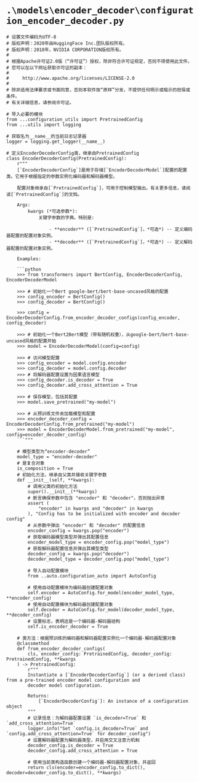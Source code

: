 # `.\models\encoder_decoder\configuration_encoder_decoder.py`

```
# 设置文件编码为UTF-8
# 版权声明：2020年由HuggingFace Inc.团队版权所有。
# 版权声明：2018年，NVIDIA CORPORATION版权所有。
#
# 根据Apache许可证2.0版（“许可证”）授权，除非符合许可证规定，否则不得使用此文件。
# 您可以在以下网址获取许可证的副本：
#
#     http://www.apache.org/licenses/LICENSE-2.0
#
# 除非适用法律要求或书面同意，否则本软件按“原样”分发，不提供任何明示或暗示的担保或条件。
# 有关详细信息，请参阅许可证。

# 导入必要的模块
from ...configuration_utils import PretrainedConfig
from ...utils import logging

# 获取名为__name__的当前日志记录器
logger = logging.get_logger(__name__)

# 定义EncoderDecoderConfig类，继承自PretrainedConfig
class EncoderDecoderConfig(PretrainedConfig):
    r"""
    [`EncoderDecoderConfig`]是用于存储[`EncoderDecoderModel`]配置的配置类。它用于根据指定的参数实例化编码器和解码器模型。

    配置对象继承自[`PretrainedConfig`]，可用于控制模型输出。有关更多信息，请阅读[`PretrainedConfig`]的文档。

    Args:
        kwargs (*可选参数*):
            关键字参数的字典。特别是:

                - **encoder** ([`PretrainedConfig`]，*可选*) -- 定义编码器配置的配置对象实例。
                - **decoder** ([`PretrainedConfig`]，*可选*) -- 定义解码器配置的配置对象实例。

    Examples:

    ```python
    >>> from transformers import BertConfig, EncoderDecoderConfig, EncoderDecoderModel

    >>> # 初始化一个Bert google-bert/bert-base-uncased风格的配置
    >>> config_encoder = BertConfig()
    >>> config_decoder = BertConfig()

    >>> config = EncoderDecoderConfig.from_encoder_decoder_configs(config_encoder, config_decoder)

    >>> # 初始化一个Bert2Bert模型（带有随机权重），从google-bert/bert-base-uncased风格的配置开始
    >>> model = EncoderDecoderModel(config=config)

    >>> # 访问模型配置
    >>> config_encoder = model.config.encoder
    >>> config_decoder = model.config.decoder
    >>> # 将解码器配置设置为因果语言模型
    >>> config_decoder.is_decoder = True
    >>> config_decoder.add_cross_attention = True

    >>> # 保存模型，包括其配置
    >>> model.save_pretrained("my-model")

    >>> # 从预训练文件夹加载模型和配置
    >>> encoder_decoder_config = EncoderDecoderConfig.from_pretrained("my-model")
    >>> model = EncoderDecoderModel.from_pretrained("my-model", config=encoder_decoder_config)
    ```"""
    
    # 模型类型为“encoder-decoder”
    model_type = "encoder-decoder"
    # 是复合对象
    is_composition = True
    # 初始化方法，继承自父类并接收关键字参数
    def __init__(self, **kwargs):
        # 调用父类的初始化方法
        super().__init__(**kwargs)
        # 断言确保参数中包含 "encoder" 和 "decoder"，否则抛出异常
        assert (
            "encoder" in kwargs and "decoder" in kwargs
        ), "Config has to be initialized with encoder and decoder config"
        # 从参数中弹出 "encoder" 和 "decoder" 的配置信息
        encoder_config = kwargs.pop("encoder")
        # 获取编码器模型类型并弹出其配置信息
        encoder_model_type = encoder_config.pop("model_type")
        # 获取解码器配置信息并弹出其模型类型
        decoder_config = kwargs.pop("decoder")
        decoder_model_type = decoder_config.pop("model_type")

        # 导入自动配置模块
        from ..auto.configuration_auto import AutoConfig

        # 使用自动配置模块为编码器创建配置对象
        self.encoder = AutoConfig.for_model(encoder_model_type, **encoder_config)
        # 使用自动配置模块为解码器创建配置对象
        self.decoder = AutoConfig.for_model(decoder_model_type, **decoder_config)
        # 设置标志，表明这是一个编码器-解码器结构
        self.is_encoder_decoder = True

    # 类方法：根据预训练的编码器和解码器配置实例化一个编码器-解码器配置对象
    @classmethod
    def from_encoder_decoder_configs(
        cls, encoder_config: PretrainedConfig, decoder_config: PretrainedConfig, **kwargs
    ) -> PretrainedConfig:
        r"""
        Instantiate a [`EncoderDecoderConfig`] (or a derived class) from a pre-trained encoder model configuration and
        decoder model configuration.

        Returns:
            [`EncoderDecoderConfig`]: An instance of a configuration object
        """
        # 记录信息：为解码器配置设置 `is_decoder=True` 和 `add_cross_attention=True`
        logger.info("Set `config.is_decoder=True` and `config.add_cross_attention=True` for decoder_config")
        # 设置解码器配置为解码器类型，并启用交叉注意力机制
        decoder_config.is_decoder = True
        decoder_config.add_cross_attention = True

        # 使用当前类构造函数创建一个编码器-解码器配置对象，并返回
        return cls(encoder=encoder_config.to_dict(), decoder=decoder_config.to_dict(), **kwargs)
```